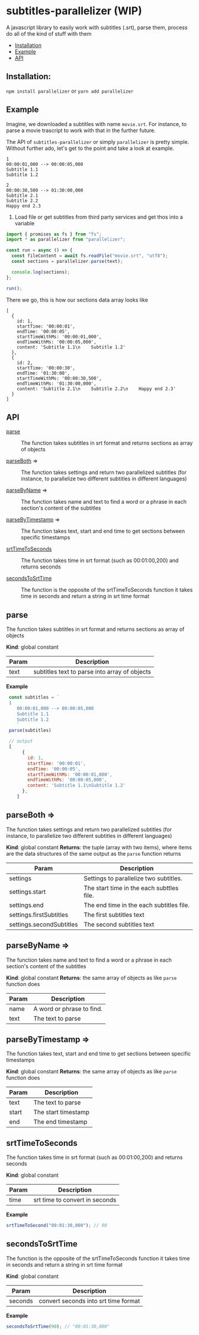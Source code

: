 # subtitles-parallelizer (WIP)

A javascript library to easily work with subtitles (.srt), parse them, process do all of the kind of stuff with them

- [Installation](#installation)
- [Example](#example)
- [API](#api)

## Installation:

`npm install parallelizer`
or
`yarn add parallelizer`

## Example

Imagine, we downloaded a subtitles with name `movie.srt`. For instance, to parse a movie trascript to work with that in the further future.

The API of `subtitles-parallelizer` or simply `parallelizer` is pretty simple. Without further ado, let's get to the point and take a look at example.

    1
    00:00:01,000 --> 00:00:05,000
    Subtitle 1.1
    Subtitle 1.2

    2
    00:00:30,500 --> 01:30:00,000
    Subtitle 2.1
    Subtitle 2.2
    Happy end 2.3

1. Load file or get subtitles from third party services and get thos into a variable

```js
import { promises as fs } from "fs";
import * as parallelizer from "parallelizer";

const run = async () => {
  const fileContent = await fs.readFile("movie.srt", "utf8");
  const sections = parallelizer.parse(text);

  console.log(sections);
};

run();
```

There we go, this is how our sections data array looks like

    [
      {
        id: 1,
        startTime: '00:00:01',
        endTime: '00:00:05',
        startTimeWithMs: '00:00:01,000',
        endTimeWithMs: '00:00:05,000',
        content: 'Subtitle 1.1\n    Subtitle 1.2'
      },
      {
        id: 2,
        startTime: '00:00:30',
        endTime: '01:30:00',
        startTimeWithMs: '00:00:30,500',
        endTimeWithMs: '01:30:00,000',
        content: 'Subtitle 2.1\n    Subtitle 2.2\n    Happy end 2.3'
      }
    ]

## API

<dl>
<dt><a href="#parse">parse</a></dt>
<dd><p>The function takes subtitles in srt format and returns sections as array of objects</p>
</dd>
<dt><a href="#parseBoth">parseBoth</a> ⇒</dt>
<dd><p>The function takes settings and return two parallelized subtitles
(for instance, to parallelize two different subtitles in different languages)</p>
</dd>
<dt><a href="#parseByName">parseByName</a> ⇒</dt>
<dd><p>The function takes name and text to find a word or a phrase in each section&#39;s content of the subtitles</p>
</dd>
<dt><a href="#parseByTimestamp">parseByTimestamp</a> ⇒</dt>
<dd><p>The function takes text, start and end time to get sections between specific timestamps</p>
</dd>
<dt><a href="#srtTimeToSeconds">srtTimeToSeconds</a></dt>
<dd><p>The function takes time in srt format (such as 00:01:00,200) and returns seconds</p>
</dd>
<dt><a href="#secondsToSrtTime">secondsToSrtTime</a></dt>
<dd><p>The function is the opposite of the srtTimeToSeconds function
it takes time in seconds and return a string in srt time format</p>
</dd>
</dl>

<a name="parse"></a>

## parse

The function takes subtitles in srt format and returns sections as array of objects

**Kind**: global constant

| Param | Description                                   |
| ----- | --------------------------------------------- |
| text  | subtitles text to parse into array of objects |

**Example**

```js
 const subtitles = `
 1
    00:00:01,000 --> 00:00:05,000
    Subtitle 1.1
    Subtitle 1.2
    `
 parse(subtitles)

 // output
 [
      {
        id: 1,
        startTime: '00:00:01',
        endTime: '00:00:05',
        startTimeWithMs: '00:00:01,000',
        endTimeWithMs: '00:00:05,000',
        content: 'Subtitle 1.1\nSubtitle 1.2'
      },
    ]
```

<a name="parseBoth"></a>

## parseBoth ⇒

The function takes settings and return two parallelized subtitles
(for instance, to parallelize two different subtitles in different languages)

**Kind**: global constant
**Returns**: the tuple (array with two items), where items are the data structures of the same output
as the `parse` function returns

| Param                    | Description                               |
| ------------------------ | ----------------------------------------- |
| settings                 | Settings to parallelize two subtitles.    |
| settings.start           | The start time in the each subttles file. |
| settings.end             | The end time in the each subtitles file.  |
| settings.firstSubtitles  | The first subtitles text                  |
| settings.secondSubtitles | The second subtitles text                 |

<a name="parseByName"></a>

## parseByName ⇒

The function takes name and text to find a word or a phrase in each section's content of the subtitles

**Kind**: global constant
**Returns**: the same array of objects as like `parse` function does

| Param | Description               |
| ----- | ------------------------- |
| name  | A word or phrase to find. |
| text  | The text to parse         |

<a name="parseByTimestamp"></a>

## parseByTimestamp ⇒

The function takes text, start and end time to get sections between specific timestamps

**Kind**: global constant
**Returns**: the same array of objects as like `parse` function does

| Param | Description         |
| ----- | ------------------- |
| text  | The text to parse   |
| start | The start timestamp |
| end   | The end timestamp   |

<a name="srtTimeToSeconds"></a>

## srtTimeToSeconds

The function takes time in srt format (such as 00:01:00,200) and returns seconds

**Kind**: global constant

| Param | Description                    |
| ----- | ------------------------------ |
| time  | srt time to convert in seconds |

**Example**

```js
srtTimeToSecond("00:01:30,000"); // 90
```

<a name="secondsToSrtTime"></a>

## secondsToSrtTime

The function is the opposite of the srtTimeToSeconds function
it takes time in seconds and return a string in srt time format

**Kind**: global constant

| Param   | Description                          |
| ------- | ------------------------------------ |
| seconds | convert seconds into srt time format |

**Example**

```js
secondsToSrtTime(90); // "00:01:30,000"
```
